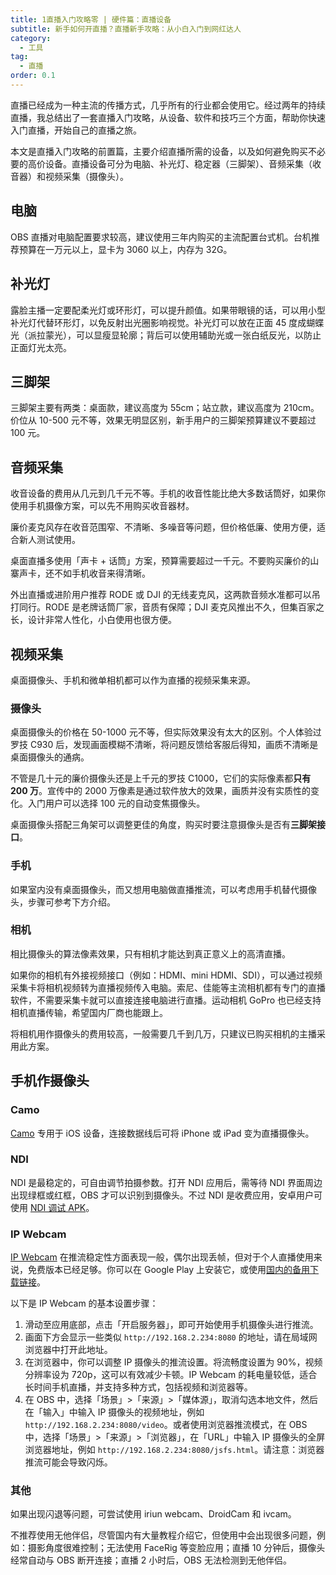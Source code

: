 ```yaml
---
title: 1直播入门攻略零 | 硬件篇：直播设备
subtitle: 新手如何开直播？直播新手攻略：从小白入门到网红达人
category:
  - 工具
tag:
  - 直播
order: 0.1
---
```


直播已经成为一种主流的传播方式，几乎所有的行业都会使用它。经过两年的持续直播，我总结出了一套直播入门攻略，从设备、软件和技巧三个方面，帮助你快速入门直播，开始自己的直播之旅。

本文是直播入门攻略的前置篇，主要介绍直播所需的设备，以及如何避免购买不必要的高价设备。直播设备可分为电脑、补光灯、稳定器（三脚架）、音频采集（收音器）和视频采集（摄像头）。

## 电脑

OBS 直播对电脑配置要求较高，建议使用三年内购买的主流配置台式机。台机推荐预算在一万元以上，显卡为 3060 以上，内存为 32G。

## 补光灯

露脸主播一定要配柔光灯或环形灯，可以提升颜值。如果带眼镜的话，可以用小型补光灯代替环形灯，以免反射出光圈影响视觉。补光灯可以放在正面 45 度成蝴蝶光（派拉蒙光），可以显瘦显轮廓；背后可以使用辅助光或一张白纸反光，以防止正面灯光太亮。

## 三脚架

三脚架主要有两类：桌面款，建议高度为 55cm；站立款，建议高度为 210cm。价位从 10-500 元不等，效果无明显区别，新手用户的三脚架预算建议不要超过 100 元。

## 音频采集

收音设备的费用从几元到几千元不等。手机的收音性能比绝大多数话筒好，如果你使用手机摄像方案，可以先不用购买收音器材。

廉价麦克风存在收音范围窄、不清晰、多噪音等问题，但价格低廉、使用方便，适合新人测试使用。

桌面直播多使用「声卡 + 话筒」方案，预算需要超过一千元。不要购买廉价的山寨声卡，还不如手机收音来得清晰。

外出直播或进阶用户推荐 RODE 或 DJI 的无线麦克风，这两款音频水准都可以吊打同行。RODE 是老牌话筒厂家，音质有保障；DJI 麦克风推出不久，但集百家之长，设计非常人性化，小白使用也很方便。

## 视频采集

桌面摄像头、手机和微单相机都可以作为直播的视频采集来源。

### 摄像头

桌面摄像头的价格在 50-1000 元不等，但实际效果没有太大的区别。个人体验过罗技 C930 后，发现画面模糊不清晰，将问题反馈给客服后得知，画质不清晰是桌面摄像头的通病。

不管是几十元的廉价摄像头还是上千元的罗技 C1000，它们的实际像素都**只有 200 万**。宣传中的 2000 万像素是通过软件放大的效果，画质并没有实质性的变化。入门用户可以选择 100 元的自动变焦摄像头。

桌面摄像头搭配三角架可以调整更佳的角度，购买时要注意摄像头是否有**三脚架接口**。

### 手机

如果室内没有桌面摄像头，而又想用电脑做直播推流，可以考虑用手机替代摄像头，步骤可参考下方介绍。

### 相机

相比摄像头的算法像素效果，只有相机才能达到真正意义上的高清直播。

如果你的相机有外接视频接口（例如：HDMI、mini HDMI、SDI），可以通过视频采集卡将相机视频转为直播视频传入电脑。索尼、佳能等主流相机都有专门的直播软件，不需要采集卡就可以直接连接电脑进行直播。运动相机 GoPro 也已经支持相机直播传输，希望国内厂商也能跟上。

将相机用作摄像头的费用较高，一般需要几千到几万，只建议已购买相机的主播采用此方案。

## 手机作摄像头

### Camo

[Camo](https://apps.apple.com/app/reincubate-camo/id1514199064?platform=iphone) 专用于 iOS 设备，连接数据线后可将 iPhone 或 iPad 变为直播摄像头。

### NDI

NDI 是最稳定的，可自由调节拍摄参数。打开 NDI 应用后，需等待 NDI 界面周边出现绿框或红框，OBS 才可以识别到摄像头。不过 NDI 是收费应用，安卓用户可使用 [NDI 调试 APK](https://wwe.lanzoup.com/iQCMh00b946b)。

### IP Webcam

[IP Webcam](https://play.google.com/store/apps/details?id=com.pas.webcam) 在推流稳定性方面表现一般，偶尔出现丢帧，但对于个人直播使用来说，免费版本已经足够。你可以在 Google Play 上安装它，或使用[国内的备用下载链接](https://wwva.lanzouq.com/iQAFF1dic4qf)。

以下是 IP Webcam 的基本设置步骤：

1. 滑动至应用底部，点击「开启服务器」，即可开始使用手机摄像头进行推流。
2. 画面下方会显示一些类似 `http://192.168.2.234:8080` 的地址，请在局域网浏览器中打开此地址。
3. 在浏览器中，你可以调整 IP 摄像头的推流设置。将流畅度设置为 90%，视频分辨率设为 720p，这可以有效减少卡顿。IP Webcam 的耗电量较低，适合长时间手机直播，并支持多种方式，包括视频和浏览器等。
4. 在 OBS 中，选择「场景」>「来源」>「媒体源」，取消勾选本地文件，然后在「输入」中输入 IP 摄像头的视频地址，例如 `http://192.168.2.234:8080/video`。或者使用浏览器推流模式，在 OBS 中，选择「场景」>「来源」>「浏览器」，在「URL」中输入 IP 摄像头的全屏浏览器地址，例如 `http://192.168.2.234:8080/jsfs.html`。请注意：浏览器推流可能会导致闪烁。

### 其他

如果出现闪退等问题，可尝试使用 iriun webcam、DroidCam 和 ivcam。

不推荐使用无他伴侣，尽管国内有大量教程介绍它，但使用中会出现很多问题，例如：摄影角度很难控制；无法使用 FaceRig 等变脸应用；直播 10 分钟后，摄像头经常自动与 OBS 断开连接；直播 2 小时后，OBS 无法检测到无他伴侣。
